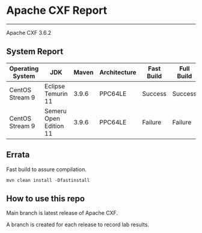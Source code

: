 # Apache CXF Report
--- 

Apache CXF 3.6.2

## System Report

| Operating System    | JDK       | Maven | Architecture | Fast Build | Full Build | Date  |
|---------------------|-----------|-------|--------------|------------|------------|-------|
| CentOS Stream 9         | Eclipse Temurin 11  | 3.9.6 | PPC64LE      | Success | Success | Feb 1, 2024 |
| CentOS Stream 9         | Semeru Open Edition 11  | 3.9.6 | PPC64LE      | Failure | Failure | Feb 1, 2024 |



## Errata


Fast build to assure compilation. 
```
mvn clean install -Dfastinstall
```

## How to use this repo

Main branch is latest release of Apache CXF.

A branch is created for each release to record lab results.
